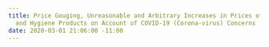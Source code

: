 ```yaml
---
title: Price Gouging, Unreasonable and Arbitrary Increases in Prices of Protective
  and Hygiene Products on Account of COVID-19 (Corona-virus) Concerns
date: 2020-03-01 21:06:00 -11:00
---
```


